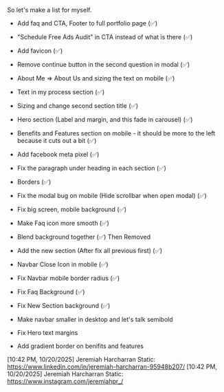 So let's make a list for myself. 

- Add faq and CTA, Footer to full portfolio page (✅)
- "Schedule Free Ads Audit" in CTA instead of what is there (✅)
- Add favicon (✅)
- Remove continue button in the second question in modal  (✅)
- About Me => About Us and sizing the text on mobile  (✅)
- Text in my process section (✅)
- Sizing and change second section title (✅)
- Hero section (Label and margin, and this fade in carousel) (✅)
- Benefits and Features section on mobile - it should be more to the left because it cuts out a bit  (✅)
- Add facebook meta pixel (✅)
- Fix the paragraph under heading in each section (✅)
- Borders (✅)
- Fix the modal bug on mobile (Hide scrollbar when open modal) (✅)
- Fix big screen, mobile background  (✅)
- Make Faq icon more smooth (✅)
- Blend background together (✅) Then Removed
- Add the new section (After fix all previous first) (✅)


- Navbar Close Icon in mobile (✅)
- Fix Navbar mobile border radius (✅)
- Fix Faq Background (✅)
- Fix New Section background (✅)
- Make navbar smaller in desktop and let's talk semibold
- Fix Hero text margins
- Add gradient border on benifits and features


[10:42 PM, 10/20/2025] Jeremiah Harcharran Static: https://www.linkedin.com/in/jeremiah-harcharran-95948b207/
[10:42 PM, 10/20/2025] Jeremiah Harcharran Static: https://www.instagram.com/jeremiahpr_/